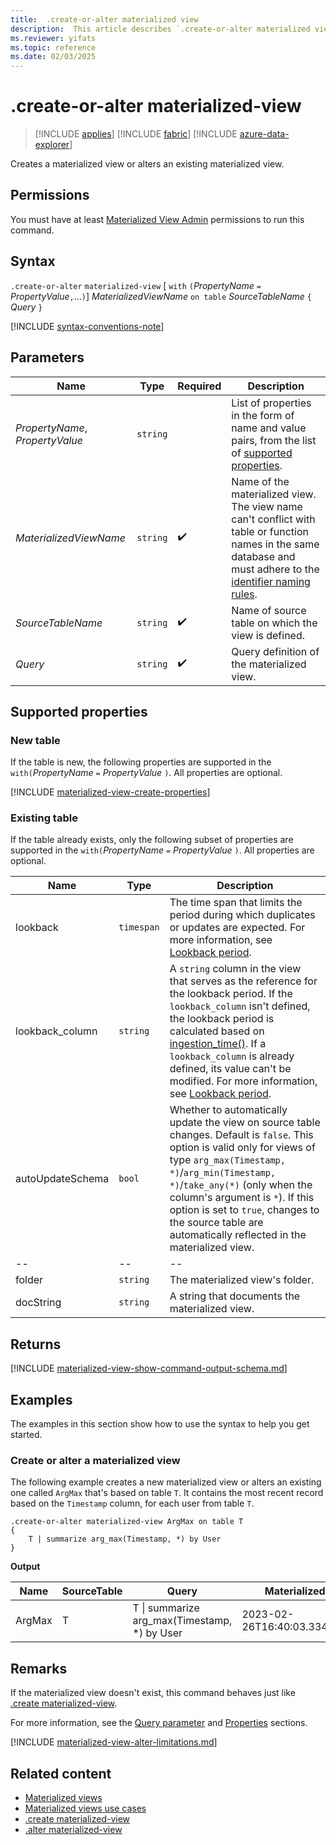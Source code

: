 ```yaml
---
title:  .create-or-alter materialized view
description:  This article describes `.create-or-alter materialized view`.
ms.reviewer: yifats
ms.topic: reference
ms.date: 02/03/2025
---
```

# .create-or-alter materialized-view

> [!INCLUDE [applies](../../includes/applies-to-version/applies.md)] [!INCLUDE [fabric](../../includes/applies-to-version/fabric.md)] [!INCLUDE [azure-data-explorer](../../includes/applies-to-version/azure-data-explorer.md)]

Creates a materialized view or alters an existing materialized view.

## Permissions

You must have at least [Materialized View Admin](../../access-control/role-based-access-control.md) permissions to run this command.

## Syntax

`.create-or-alter` `materialized-view` [ `with` `(`*PropertyName* `=` *PropertyValue*`,`...`)`] *MaterializedViewName* `on table` *SourceTableName* `{` *Query* `}`

[!INCLUDE [syntax-conventions-note](../../includes/syntax-conventions-note.md)]

## Parameters

| Name | Type | Required | Description |
|--|--|--|--|
| *PropertyName*, *PropertyValue* | `string` |  | List of properties in the form of name and value pairs, from the list of [supported properties](#supported-properties). |
| *MaterializedViewName* | `string` | :heavy_check_mark: | Name of the materialized view. The view name can't conflict with table or function names in the same database and must adhere to the [identifier naming rules](../../query/schema-entities/entity-names.md#identifier-naming-rules). |
| *SourceTableName* | `string` | :heavy_check_mark: | Name of source table on which the view is defined. |
| *Query* | `string` | :heavy_check_mark: | Query definition of the materialized view. |

## Supported properties

### New table

If the table is new, the following properties are supported in the `with(`*PropertyName* `=` *PropertyValue* `)`. All properties are optional.

[!INCLUDE [materialized-view-create-properties](../../includes/materialized-view-create-properties.md)]

### Existing table

If the table already exists, only the following subset of properties are supported in the `with(`*PropertyName* `=` *PropertyValue* `)`. All properties are optional.

| Name                      | Type     | Description  |
|---------------------------|--------- |--------|
| lookback | `timespan` | The time span that limits the period during which duplicates or updates are expected. For more information, see [Lookback period](materialized-view-create.md#lookback-period). |
| lookback_column | `string` | A `string` column in the view that serves as the reference for the lookback period. If the `lookback_column` isn't defined, the lookback period is calculated based on [ingestion_time()](../../query/ingestion-time-function.md). If a `lookback_column` is already defined, its value can't be modified. For more information, see [Lookback period](materialized-view-create.md#lookback-period). |
| autoUpdateSchema | `bool` | Whether to automatically update the view on source table changes. Default is `false`. This option is valid only for views of type `arg_max(Timestamp, *)`/`arg_min(Timestamp, *)`/`take_any(*)` (only when the column's argument is `*`). If this option is set to `true`, changes to the source table are automatically reflected in the materialized view. |
|--|--|--|
| folder | `string` | The materialized view's folder. |
| docString | `string` | A string that documents the materialized view. |

## Returns

[!INCLUDE [materialized-view-show-command-output-schema.md](../../includes/materialized-view-show-command-output-schema.md)]

## Examples

The examples in this section show how to use the syntax to help you get started.

### Create or alter a materialized view

The following example creates a new materialized view or alters an existing one called `ArgMax` that's based on table `T`. It contains the most recent record based on the `Timestamp` column, for each user from table `T`.

```kusto
.create-or-alter materialized-view ArgMax on table T
{
    T | summarize arg_max(Timestamp, *) by User
}
```

**Output**

| Name | SourceTable | Query | MaterializedTo | LastRun | LastRunResult | IsHealthy | IsEnabled | Folder | DocString | AutoUpdateSchema | EffectiveDateTime | Lookback |
|--|--|--|--|--|--|--|--|--|--|--|--|--|
| ArgMax | T | T \| summarize arg_max(Timestamp, *) by User | 2023-02-26T16:40:03.3345704Z | 2023-02-26T16:44:15.9033667Z | Completed | true | true |  |  | false | 2023-02-23T14:01:42.5172342Z |  |

## Remarks

If the materialized view doesn't exist, this command behaves just like [.create materialized-view](materialized-view-create.md).

For more information, see the [Query parameter](materialized-view-create.md#query-parameter) and [Properties](materialized-view-create.md#supported-properties) sections.

[!INCLUDE [materialized-view-alter-limitations.md](../../includes/materialized-view-alter-limitations.md)]

## Related content

* [Materialized views](materialized-view-overview.md)
* [Materialized views use cases](materialized-view-use-cases.md)
* [.create materialized-view](materialized-view-create.md)
* [.alter materialized-view](materialized-view-alter.md)
